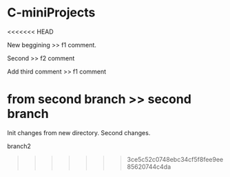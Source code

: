 # C-miniProjects
<<<<<<< HEAD

New beggining >> f1 comment.

Second  >> f2 comment



Add third comment >> f1 comment


from second branch  >> second branch
=======
Init changes from new directory.
Second changes.

branch2
>>>>>>> 3ce5c52c0748ebc34cf5f8fee9ee85620744c4da
